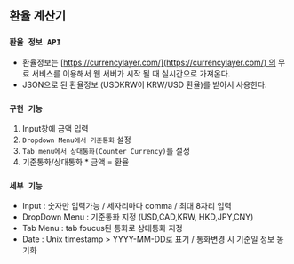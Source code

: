 ## 환율 계산기

### `환율 정보 API`

- 환율정보는 [https://currencylayer.com/](https://currencylayer.com/) 의 무료 서비스를 이용해서 웹 서버가 시작 될 때 실시간으로 가져온다.
- JSON으로 된 환율정보 (USDKRW이 KRW/USD 환율)를 받아서 사용한다.

### `구현 기능`

1. Input창에 금액 입력
2. `Dropdown Menu에서 기준통화` 설정
3. `Tab menu에서 상대통화(Counter Currency)`를 설정
4. 기준통화/상대통화 \* 금액 = 환율

### `세부 기능`

- Input : 숫자만 입력가능 / 세자리마다 comma / 최대 8자리 입력
- DropDown Menu : 기준통화 지정 (USD,CAD,KRW, HKD,JPY,CNY)
- Tab Menu : tab foucus된 통화로 상대통화 지정
- Date : Unix timestamp > YYYY-MM-DD로 표기 / 통화변경 시 기준일 정보 동기화
